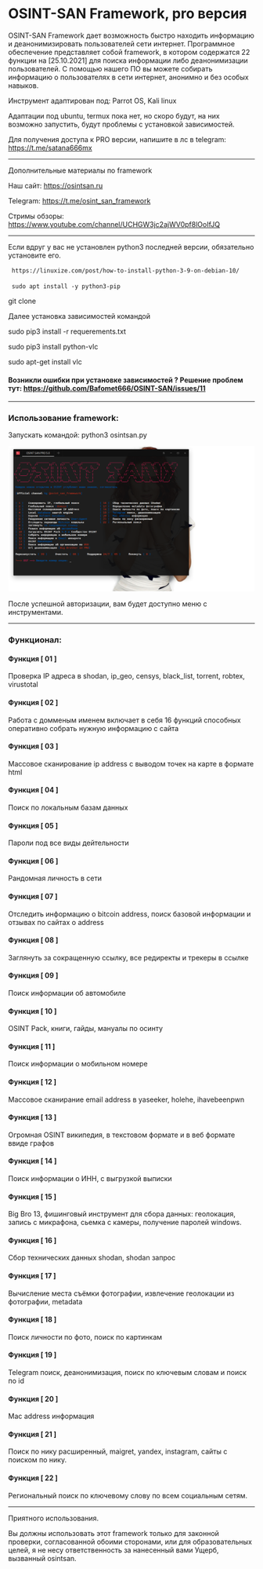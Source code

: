 #                                                                           OSINT-SAN Framework, pro версия

OSINT-SAN Framework дает возможность быстро находить информацию и деанонимизировать пользователей сети интернет. Программное обеспечение представляет собой framework, в котором содержатся 22 функции на [25.10.2021] для поиска информации либо деанонимизации пользователей. С помощью нашего ПО вы можете собирать информацию о пользователях в сети интернет, анонимно и без особых навыков.

Инструмент адаптирован под: Parrot OS, Kali linux

Адаптации под ubuntu, termux пока нет, но скоро будут, на них возможно запустить, будут проблемы с установкой зависимостей.

Для получения доступа к PRO версии, напишите в лс в telegram: https://t.me/satana666mx

----

Дополнительные материалы по framework

Наш сайт: https://osintsan.ru

Telegram: https://t.me/osint_san_framework

Стримы обзоры: https://www.youtube.com/channel/UCHGW3jc2ajWV0pf8lOoIfJQ

----

Если вдруг у вас не установлен python3 последней версии, обязательно установите его.

     https://linuxize.com/post/how-to-install-python-3-9-on-debian-10/

     sudo apt install -y python3-pip

git clone

Далее установка зависимостей командой

sudo pip3 install -r requerements.txt

sudo pip3 install python-vlc

sudo apt-get install vlc
     

#### Возникли ошибки при установке зависимостей ? Решение проблем тут: https://github.com/Bafomet666/OSINT-SAN/issues/11
---

### Использование framework:

Запускать командой: python3 osintsan.py

![alt tag](https://github.com/Bafomet666/screen/blob/main/PRO.png)

После успешной авторизации, вам будет доступно меню с инструментами.

---

### Функционал:

#### Функция [ 01 ]

Проверка IP адреса в shodan, ip_geo, censys, black_list, torrent, robtex, virustotal

#### Функция [ 02 ]
Работа с домменым именем включает в себя 16 функций способных оперативно собрать нужную информацию с сайта

#### Функция [ 03 ]
Массовое сканирование ip address с выводом точек на карте в формате html

#### Функция [ 04 ]
Поиск по локальным базам данных

#### Функция [ 05 ]
Пароли под все виды дейтельности

#### Функция [ 06 ]
Рандомная личность в сети

#### Функция [ 07 ]
Отследить информацию о bitcoin address, поиск базовой информации и отзывах по сайтах о address

#### Функция [ 08 ]
Заглянуть за сокращенную ссылку, все редиректы и трекеры в ссылке

#### Функция [ 09 ]
Поиск информации об автомобиле

#### Функция [ 10 ]
OSINT Pack, книги, гайды, мануалы по осинту

#### Функция [ 11 ]
Поиск информации о мобильном номере

#### Функция [ 12 ]
Массовое сканирание email address в yaseeker, holehe, ihavebeenpwn

#### Функция [ 13 ]
Огромная OSINT википедия, в текстовом формате и в веб формате ввиде графов

#### Функция [ 14 ]
Поиск информации о ИНН, с выгрузкой выписки

#### Функция [ 15 ]
Big Bro 13, фишинговый инструмент для сбора данных: геолокация, запись с микрафона, сьемка с камеры, получение паролей windows.

#### Функция [ 16 ]
Сбор технических данных shodan, shodan запрос

#### Функция [ 17 ]
Вычисление места съёмки фотографии, извлечение геолокации из фотографии, metadata

#### Функция [ 18 ]
Поиск личности по фото, поиск по картинкам

#### Функция [ 19 ]
Telegram поиск, деанонимизация, поиск по ключевым словам и поиск по id

#### Функция [ 20 ]
Mac address информация

#### Функция [ 21 ]
Поиск по нику расширенный, maigret, yandex, instagram, сайты с поиском по нику.

#### Функция [ 22 ]
Региональный поиск по ключевому слову по всем социальным сетям.

----

Приятного использования.

Вы должны использовать этот framework только для законной проверки, согласованной обоими сторонами,
или для образовательных целей, я не несу ответственность за нанесенный вами
Ущерб, вызванный osintsan.





